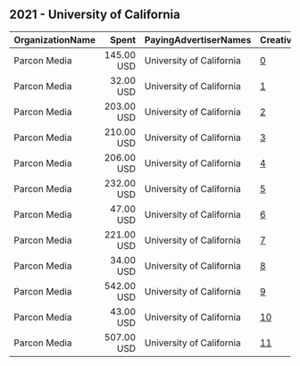 ## 2021 - University of California 
|OrganizationName|Spent|PayingAdvertiserNames|CreativeUrls|Impressions|Genders|AgeBrackets|CountryCodes|BillingAddresses|CandidateBallotInformation|
|:---|---:|:---|:---|---:|:---|:---|:---|:---|:---|
|Parcon Media|145.00 USD|University of California|[0](https://www.snap.com/political-ads/asset/f06299972e6d201183825c9b01683a667408fa382ef91629f509fd398a8f2594?mediaType=mp4)|41,981||21+|united states|US||
|Parcon Media|32.00 USD|University of California|[1](https://www.snap.com/political-ads/asset/f06299972e6d201183825c9b01683a667408fa382ef91629f509fd398a8f2594?mediaType=mp4)|4,389||18-24|united states|US||
|Parcon Media|203.00 USD|University of California|[2](https://www.snap.com/political-ads/asset/11f1ba4e9f22e4ed660e49cc421621416292949513b2589623fe2026dda3efd7?mediaType=mp4)|37,813||18-24|united states|US||
|Parcon Media|210.00 USD|University of California|[3](https://www.snap.com/political-ads/asset/f06299972e6d201183825c9b01683a667408fa382ef91629f509fd398a8f2594?mediaType=mp4)|39,174||18-24|united states|US||
|Parcon Media|206.00 USD|University of California|[4](https://www.snap.com/political-ads/asset/f06299972e6d201183825c9b01683a667408fa382ef91629f509fd398a8f2594?mediaType=mp4)|58,411||21+|united states|US||
|Parcon Media|232.00 USD|University of California|[5](https://www.snap.com/political-ads/asset/11f1ba4e9f22e4ed660e49cc421621416292949513b2589623fe2026dda3efd7?mediaType=mp4)|67,221||21+|united states|US||
|Parcon Media|47.00 USD|University of California|[6](https://www.snap.com/political-ads/asset/11f1ba4e9f22e4ed660e49cc421621416292949513b2589623fe2026dda3efd7?mediaType=mp4)|6,213||18-24|united states|US||
|Parcon Media|221.00 USD|University of California|[7](https://www.snap.com/political-ads/asset/11f1ba4e9f22e4ed660e49cc421621416292949513b2589623fe2026dda3efd7?mediaType=mp4)|60,018||21+|united states|US||
|Parcon Media|34.00 USD|University of California|[8](https://www.snap.com/political-ads/asset/f06299972e6d201183825c9b01683a667408fa382ef91629f509fd398a8f2594?mediaType=mp4)|6,566||21+|united states|US||
|Parcon Media|542.00 USD|University of California|[9](https://www.snap.com/political-ads/asset/f06299972e6d201183825c9b01683a667408fa382ef91629f509fd398a8f2594?mediaType=mp4)|97,760||18-24|united states|US||
|Parcon Media|43.00 USD|University of California|[10](https://www.snap.com/political-ads/asset/11f1ba4e9f22e4ed660e49cc421621416292949513b2589623fe2026dda3efd7?mediaType=mp4)|7,344||21+|united states|US||
|Parcon Media|507.00 USD|University of California|[11](https://www.snap.com/political-ads/asset/11f1ba4e9f22e4ed660e49cc421621416292949513b2589623fe2026dda3efd7?mediaType=mp4)|90,753||18-24|united states|US||
